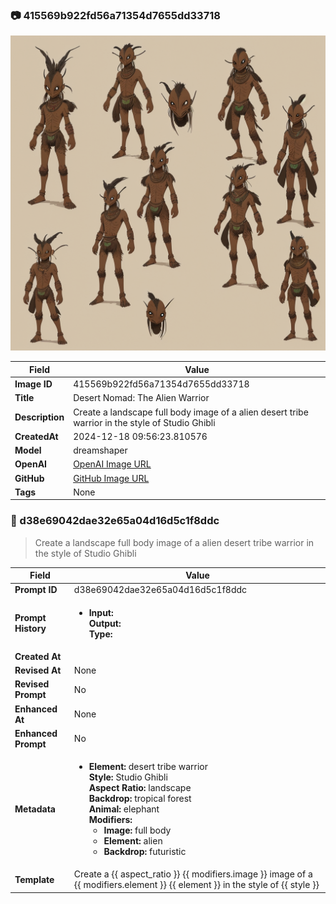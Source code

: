 

### 📷 415569b922fd56a71354d7655dd33718 


![data.id](./415569b922fd56a71354d7655dd33718.jpg)


| Field          | Value                                                                                                                     |
|----------------|---------------------------------------------------------------------------------------------------------------------------|
| **Image ID**             | 415569b922fd56a71354d7655dd33718                                                                                                             |
| **Title**           | Desert Nomad: The Alien Warrior                                                                                                       |
| **Description**           | Create a landscape full body image of a alien desert tribe warrior in the style of Studio Ghibli                                                                                                       |
| **CreatedAt**        | 2024-12-18 09:56:23.810576                                                                                                        |
| **Model**        | dreamshaper                                                                                                        |
| **OpenAI**         | [OpenAI Image URL](http://192.168.1.85:8081/generated-images/b643809026580.png)                                                                                |
| **GitHub**         | [GitHub Image URL](https://raw.githubusercontent.com/Caneta-Silva/weeb/refs/heads/main/images/415569b922fd56a71354d7655dd33718/415569b922fd56a71354d7655dd33718.jpg)                                                                                |
| **Tags**       | None                                                                                                                   |

### 📜 d38e69042dae32e65a04d16d5c1f8ddc

> Create a landscape full body image of a alien desert tribe warrior in the style of Studio Ghibli

| Field          | Value                                                                                                                                                                      |
|----------------|----------------------------------------------------------------------------------------------------------------------------------------------------------------------------|
| **Prompt ID**  | d38e69042dae32e65a04d16d5c1f8ddc                                                                                                                                                            |
| **Prompt History** | <ul><li>**Input:**  <br> **Output:**  <br> **Type:** </li></ul> |
| **Created At** |                                                                                                                                                    |
| **Revised At** | None                                                                                                                                                   |
| **Revised Prompt** | No                                                                                                                                                                      |
| **Enhanced At** | None                                                                                                                                                  |
| **Enhanced Prompt** | No                                                                                                                                                                    |
| **Metadata**   | <ul><li>**Element:** desert tribe warrior <br> **Style:** Studio Ghibli <br> **Aspect Ratio:** landscape <br> **Backdrop:** tropical forest <br> **Animal:** elephant <br> **Modifiers:**<ul><li>**Image:** full body</li><li>**Element:** alien</li><li>**Backdrop:** futuristic</li></ul></li></ul> |
| **Template**   | Create a {{ aspect_ratio }} {{ modifiers.image }} image of a {{ modifiers.element }} {{ element }} in the style of {{ style }}                                                                                                                                           |


